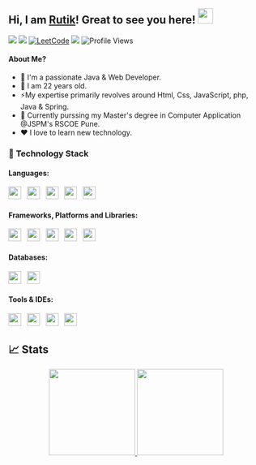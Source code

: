 

## Hi, I am <a href="https://rutikbkale.github.io/therutikbkale">Rutik</a>! Great to see you here! <img src="https://raw.githubusercontent.com/aemmadi/aemmadi/master/wave.gif" width="30px" height="30px">

<a href="https://www.linkedin.com/in/rutik-kale-382793218/"><img src="https://img.shields.io/badge/linkedin-%230077B5.svg?style=for-the-badge&logo=linkedin&logoColor=white"></a>
<a href="mailto:kalerutik656@gmail.com"><img src="https://img.shields.io/badge/Gmail-D14836?style=for-the-badge&logo=gmail&logoColor=white"></a>
[![LeetCode](https://img.shields.io/badge/LeetCode-FFA116?style=for-the-badge&logo=leetcode&logoColor=black)](https://leetcode.com/rutikbkale/)
<a href="https://www.instagram.com/rutik_kale_32/"><img src="https://img.shields.io/badge/instagram-E4405F?style=for-the-badge&logo=instagram&logoColor=white"></a>
![Profile Views](https://komarev.com/ghpvc/?username=rutikbkale&style=flat-square)

#### About Me?

- 🏫 I'm a passionate Java & Web Developer.
- 🌱 I am 22 years old.
- ⚡️My expertise primarily revolves around Html, Css, JavaScript, php, Java & Spring.
- 🏢 Currently purssing my Master's degree in Computer Application @JSPM's RSCOE Pune.
- ♥️ I love to learn new technology.


### 🔭 **Technology Stack**

#### **Languages**:

<img height=25 src="https://img.shields.io/badge/html5-%23E34F26.svg?style=for-the-badge&logo=html5&logoColor=white">&nbsp;&nbsp;
<img height=25 src="https://img.shields.io/badge/css3-%231572B6.svg?style=for-the-badge&logo=css3&logoColor=white">&nbsp;&nbsp;
<img height=25 src="https://img.shields.io/badge/javascript-%23323330.svg?style=for-the-badge&logo=javascript&logoColor=%23F7DF1E">&nbsp;&nbsp;
<img height=25 src="https://img.shields.io/badge/java-%23ED8B00.svg?style=for-the-badge&logo=java&logoColor=white">&nbsp;&nbsp;
<img height=25 src="https://img.shields.io/badge/php-%23007ACC.svg?style=for-the-badge&logo=php&logoColor=white">&nbsp;&nbsp;


#### **Frameworks, Platforms and Libraries**:

<img height=25 src="https://img.shields.io/badge/spring-6DA55F?style=for-the-badge&logo=spring&logoColor=white">&nbsp;&nbsp;
<img height=25 src="https://img.shields.io/badge/hibernate-%2320232a.svg?style=for-the-badge&logo=hibernate&logoColor=%2361DAFB">&nbsp;&nbsp;
<img height=25 src="https://img.shields.io/badge/springboot-%23000000.svg?style=for-the-badge&logo=springboot&logoColor=%2361DAFB">&nbsp;&nbsp;
<img height=25 src="https://img.shields.io/badge/bootstrap-%23404d59.svg?style=for-the-badge&logo=bootstrap&logoColor=%2361DAFB">&nbsp;&nbsp;
<img height=25 src="https://img.shields.io/badge/tailwindcss-%23404d59.svg?style=for-the-badge&logo=tailwindcss&logoColor=%2361DAFB">&nbsp;&nbsp;

#### **Databases**:

<img height=25 src="https://img.shields.io/badge/mysql-%23316192.svg?style=for-the-badge&logo=mysql&logoColor=white">&nbsp;&nbsp;
<img height=25 src="https://img.shields.io/badge/MongoDB-%234ea94b.svg?style=for-the-badge&logo=mongodb&logoColor=white">&nbsp;&nbsp;

#### **Tools & IDEs**:

<img height=25 src="https://img.shields.io/badge/git-%23F05033.svg?style=for-the-badge&logo=git&logoColor=white">&nbsp;&nbsp; 
<img height=25 src="https://img.shields.io/badge/gitlab-%23181717.svg?style=for-the-badge&logo=gitlab&logoColor=white">&nbsp;&nbsp;
<img height=25 src="https://img.shields.io/badge/eclipse-%23326ce5.svg?style=for-the-badge&logo=eclipse&logoColor=white">&nbsp;&nbsp;
<img height=25 src="https://img.shields.io/badge/netbeans-%230db7ed.svg?style=for-the-badge&logo=netbeans&logoColor=white">&nbsp;&nbsp;

<!-- <img height=25 src="https://img.shields.io/badge/jenkins-%232C5263.svg?style=for-the-badge&logo=jenkins&logoColor=white">&nbsp;&nbsp; -->

## 📈 Stats
<p align="center">
<a href="https://github.com/rutikbkale">
  <img height="170em" src="https://github-readme-stats-eight-theta.vercel.app/api?username=rutikbkale&show_icons=true&theme=algolia&include_all_commits=true&count_private=true"/>
  <img height="170em" src="https://github-readme-stats-eight-theta.vercel.app/api/top-langs/?username=rutikbkale&layout=compact&langs_count=8&theme=algolia"/>
</a>
</p>
